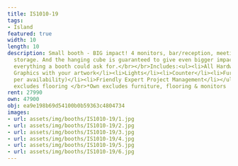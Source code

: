 ```yaml
---
title: IS1010-19
tags:
- Island
featured: true
width: 10
length: 10
description: Small booth - BIG impact! 4 monitors, bar/reception, meeting space and
  storage. And the hanging cube is guaranteed to give even bigger impact. All in all
  everything a booth could ask for.</br></br>Includes:<ul><li>All Hardware as shown</li><li>New
  Graphics with your artwork</li><li>Lights</li><li>Counter</li><li>Furniture* (as
  per availability)</li><li>Friendly Expert Project Management</li></ul></br>Rent
  excludes flooring </br>*Own excludes furniture, flooring & monitors
rent: 27990
own: 47900
obj: ea9e198b69d54100b0b59363c4804734
images:
- url: assets/img/booths/IS1010-19/1.jpg
- url: assets/img/booths/IS1010-19/2.jpg
- url: assets/img/booths/IS1010-19/3.jpg
- url: assets/img/booths/IS1010-19/4.jpg
- url: assets/img/booths/IS1010-19/5.jpg
- url: assets/img/booths/IS1010-19/6.jpg
---
```



